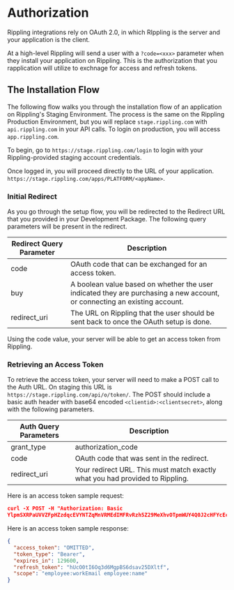# Authorization

Rippling integrations rely on OAuth 2.0, in which RIppling is the server and your application is the client.

At a high-level Rippling will send a user with a `?code=<xxx>` parameter when they install your application on Rippling. This is the authorization that you rapplication will utilize to exchnage for access and refresh tokens.

## The Installation Flow

The following flow walks you through the installation flow of an application on Rippling's Staging Environment. The process is the same on the Rippling Production Environment, but you will replace `stage.rippling.com` with `api.rippling.com` in your API calls. To login on production, you will access `app.rippling.com`.

To begin, go to `​https://stage.rippling.com/login` to login with your Rippling-provided staging account credentials.

Once logged in, you will proceed directly to the URL of your application. `​https://stage.rippling.com/apps/PLATFORM/<appName>`​.

### Initial Redirect

As you go through the setup flow, you will be redirected to the Redirect URL that you provided in your Development Package. The following query parameters will be present in the redirect.

Redirect Query Parameter | Description
----------------|--------------------------------------------------------------------------------------------------------------------------
code            | OAuth code that can be exchanged for an access token.
buy             | A boolean value based on whether the user indicated they are purchasing a new account, or connecting an existing account.
redirect_uri    | The URL on Rippling that the user should be sent back to once the OAuth setup is done.

Using the code value, your server will be able to get an access token from Rippling.

### Retrieving an Access Token

To retrieve the access token, your server will need to make a POST call to the Auth URL. On staging this URL is `https://stage.rippling.com/api/o/token/​`. The POST should include a basic auth header with base64 encoded `<clientid>:<clientsecret>`, along with the following parameters.

Auth Query Parameters | Description
----------------------|------------------------------------------------------------------------------
grant_type            | authorization_code
code                  | OAuth code that was sent in the redirect.
redirect_uri          | Your redirect URL. This must match exactly what you had provided to Rippling.

Here is an access token sample request:

```json
curl -X POST -H "Authorization: Basic
YlpmSXRPaUVVZFpHZzdqcEVYNTZqMnVRMEdIMFRvRzh5Z29MeXhvOTpmWUY4Q0J2cHFYcEc4WjZjOEZuSlBHbnBGa1U3UW82cnhJbHZvQUNiYmdxdUdnbFpaeE 1WYjRUU3R6SHQzenJzTDE0RDBhVXlzd1dFN0tiZGF6bDdad1o4OHZqR1k1RGhE SmY5dG9kaG5kaUFqUGRnWk5aZW9DMWFSRGFmN1pyOQ==" -F "grant_type=authorization_code" -F "code=qcpSVhN584QxCm6tEITWk4Bxaz5Zci" -F "redirect_uri=http://mysite.com/my_redirect_uri" "https://stage.rippling.com/api/o/token/"
```
Here is an access token sample response:

```json
{
  "access_token": "OMITTED", 
  "token_type": "Bearer",
  "expires_in": 129600, 
  "refresh_token": "hUcO0tI6Oq3d6MgpBS6dsav25DXltf",
  "scope": "employee:workEmail employee:name"
}
```

